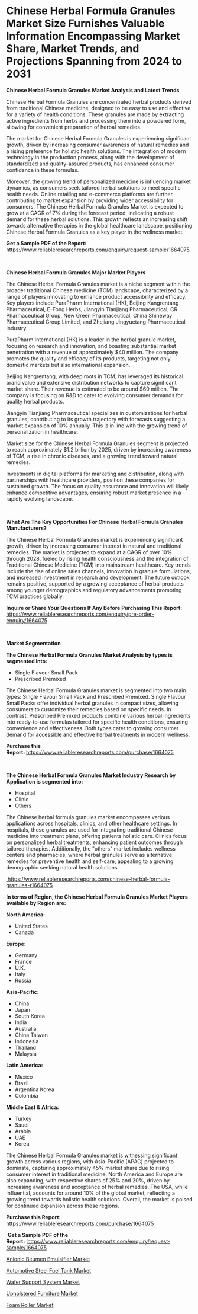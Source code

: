 <p><h1>Chinese Herbal Formula Granules Market Size Furnishes Valuable Information Encompassing Market Share, Market Trends, and Projections Spanning from 2024 to 2031</h1></p><p><strong>Chinese Herbal Formula Granules Market Analysis and Latest Trends</strong></p>
<p><p>Chinese Herbal Formula Granules are concentrated herbal products derived from traditional Chinese medicine, designed to be easy to use and effective for a variety of health conditions. These granules are made by extracting active ingredients from herbs and processing them into a powdered form, allowing for convenient preparation of herbal remedies.</p><p>The market for Chinese Herbal Formula Granules is experiencing significant growth, driven by increasing consumer awareness of natural remedies and a rising preference for holistic health solutions. The integration of modern technology in the production process, along with the development of standardized and quality-assured products, has enhanced consumer confidence in these formulas.</p><p>Moreover, the growing trend of personalized medicine is influencing market dynamics, as consumers seek tailored herbal solutions to meet specific health needs. Online retailing and e-commerce platforms are further contributing to market expansion by providing wider accessibility for consumers. The Chinese Herbal Formula Granules Market is expected to grow at a CAGR of 7% during the forecast period, indicating a robust demand for these herbal solutions. This growth reflects an increasing shift towards alternative therapies in the global healthcare landscape, positioning Chinese Herbal Formula Granules as a key player in the wellness market.</p></p>
<p><strong>Get a Sample PDF of the Report:&nbsp;</strong> <a href="https://www.reliableresearchreports.com/enquiry/request-sample/1664075?utm_campaign=34&utm_medium=2&utm_source=Github&utm_content=ia&utm_term=28092024&utm_id=chinese-herbal-formula-granules">https://www.reliableresearchreports.com/enquiry/request-sample/1664075</a></p>
<p>&nbsp;</p>
<p><strong>Chinese Herbal Formula Granules Major Market Players</strong></p>
<p><p>The Chinese Herbal Formula Granules market is a niche segment within the broader traditional Chinese medicine (TCM) landscape, characterized by a range of players innovating to enhance product accessibility and efficacy. Key players include PuraPharm International (HK), Beijing Kangrentang Pharmaceutical, E-Fong Herbs, Jiangyin Tianjiang Pharmaceutical, CR Pharmaceutical Group, New Green Pharmaceutical, China Shineway Pharmaceutical Group Limited, and Zhejiang Jingyuetang Pharmaceutical Industry.</p><p>PuraPharm International (HK) is a leader in the herbal granule market, focusing on research and innovation, and boasting substantial market penetration with a revenue of approximately $40 million. The company promotes the quality and efficacy of its products, targeting not only domestic markets but also international expansion.</p><p>Beijing Kangrentang, with deep roots in TCM, has leveraged its historical brand value and extensive distribution networks to capture significant market share. Their revenue is estimated to be around $60 million. The company is focusing on R&D to cater to evolving consumer demands for quality herbal products.</p><p>Jiangyin Tianjiang Pharmaceutical specializes in customizations for herbal granules, contributing to its growth trajectory with forecasts suggesting a market expansion of 10% annually. This is in line with the growing trend of personalization in healthcare.</p><p>Market size for the Chinese Herbal Formula Granules segment is projected to reach approximately $1.2 billion by 2025, driven by increasing awareness of TCM, a rise in chronic diseases, and a growing trend toward natural remedies.</p><p>Investments in digital platforms for marketing and distribution, along with partnerships with healthcare providers, position these companies for sustained growth. The focus on quality assurance and innovation will likely enhance competitive advantages, ensuring robust market presence in a rapidly evolving landscape.</p></p>
<p>&nbsp;</p>
<p><strong>What Are The Key Opportunities For Chinese Herbal Formula Granules Manufacturers?</strong></p>
<p><p>The Chinese Herbal Formula Granules market is experiencing significant growth, driven by increasing consumer interest in natural and traditional remedies. The market is projected to expand at a CAGR of over 10% through 2028, fueled by rising health consciousness and the integration of Traditional Chinese Medicine (TCM) into mainstream healthcare. Key trends include the rise of online sales channels, innovation in granule formulations, and increased investment in research and development. The future outlook remains positive, supported by a growing acceptance of herbal products among younger demographics and regulatory advancements promoting TCM practices globally.</p></p>
<p><strong>Inquire or Share Your Questions If Any Before Purchasing This Report:</strong> <a href="https://www.reliableresearchreports.com/enquiry/pre-order-enquiry/1664075?utm_campaign=34&utm_medium=2&utm_source=Github&utm_content=ia&utm_term=28092024&utm_id=chinese-herbal-formula-granules">https://www.reliableresearchreports.com/enquiry/pre-order-enquiry/1664075</a></p>
<p>&nbsp;</p>
<p><strong>Market Segmentation</strong></p>
<p><strong>The Chinese Herbal Formula Granules Market Analysis by types is segmented into:</strong></p>
<p><ul><li>Single Flavour Small Pack</li><li>Prescribed Premixed</li></ul></p>
<p><p>The Chinese Herbal Formula Granules market is segmented into two main types: Single Flavour Small Pack and Prescribed Premixed. Single Flavour Small Packs offer individual herbal granules in compact sizes, allowing consumers to customize their remedies based on specific needs. In contrast, Prescribed Premixed products combine various herbal ingredients into ready-to-use formulas tailored for specific health conditions, ensuring convenience and effectiveness. Both types cater to growing consumer demand for accessible and effective herbal treatments in modern wellness.</p></p>
<p><strong>Purchase this Report:&nbsp;</strong><a href="https://www.reliableresearchreports.com/purchase/1664075?utm_campaign=34&utm_medium=2&utm_source=Github&utm_content=ia&utm_term=28092024&utm_id=chinese-herbal-formula-granules">https://www.reliableresearchreports.com/purchase/1664075</a></p>
<p>&nbsp;</p>
<p><strong>The Chinese Herbal Formula Granules Market Industry Research by Application is segmented into:</strong></p>
<p><ul><li>Hospital</li><li>Clinic</li><li>Others</li></ul></p>
<p><p>The Chinese herbal formula granules market encompasses various applications across hospitals, clinics, and other healthcare settings. In hospitals, these granules are used for integrating traditional Chinese medicine into treatment plans, offering patients holistic care. Clinics focus on personalized herbal treatments, enhancing patient outcomes through tailored therapies. Additionally, the "others" market includes wellness centers and pharmacies, where herbal granules serve as alternative remedies for preventive health and self-care, appealing to a growing demographic seeking natural health solutions.</p></p>
<p><a href="https://www.reliableresearchreports.com/chinese-herbal-formula-granules-r1664075?utm_campaign=34&utm_medium=2&utm_source=Github&utm_content=ia&utm_term=28092024&utm_id=chinese-herbal-formula-granules">&nbsp;https://www.reliableresearchreports.com/chinese-herbal-formula-granules-r1664075</a></p>
<p><strong>In terms of Region, the Chinese Herbal Formula Granules Market Players available by Region are:</strong></p>
<p>
    <p> <strong> North America: </strong>
        <ul>
            <li>United States</li>
            <li>Canada</li>
        </ul>
        </p> 
    <p> <strong> Europe: </strong>
        <ul>
            <li>Germany</li>
            <li>France</li>
            <li>U.K.</li>
            <li>Italy</li>
            <li>Russia</li>
        </ul>
        </p> 
    <p> <strong> Asia-Pacific: </strong>
        <ul>
            <li>China</li>
            <li>Japan</li>
            <li>South Korea</li>
            <li>India</li>
            <li>Australia</li>
            <li>China Taiwan</li>
            <li>Indonesia</li>
            <li>Thailand</li>
            <li>Malaysia</li>
        </ul>
        </p> 
    <p> <strong> Latin America: </strong>
        <ul>
            <li>Mexico</li>
            <li>Brazil</li>
            <li>Argentina Korea</li>
            <li>Colombia</li>
        </ul>
        </p> 
    <p> <strong> Middle East & Africa: </strong>
        <ul>
            <li>Turkey</li>
            <li>Saudi</li>
            <li>Arabia</li>
            <li>UAE</li>
            <li>Korea</li>
        </ul>
    </p>
    </p>
<p><p>The Chinese Herbal Formula Granules market is witnessing significant growth across various regions, with Asia-Pacific (APAC) projected to dominate, capturing approximately 45% market share due to rising consumer interest in traditional medicine. North America and Europe are also expanding, with respective shares of 25% and 20%, driven by increasing awareness and acceptance of herbal remedies. The USA, while influential, accounts for around 10% of the global market, reflecting a growing trend towards holistic health solutions. Overall, the market is poised for continued expansion across these regions.</p></p>
<p><strong>Purchase this Report: </strong><a href="https://www.reliableresearchreports.com/purchase/1664075?utm_campaign=34&utm_medium=2&utm_source=Github&utm_content=ia&utm_term=28092024&utm_id=chinese-herbal-formula-granules">https://www.reliableresearchreports.com/purchase/1664075</a></p>
<p>&nbsp;<strong>Get a Sample PDF of the Report:&nbsp;&nbsp;</strong><a href="https://www.reliableresearchreports.com/enquiry/request-sample/1664075?utm_campaign=34&utm_medium=2&utm_source=Github&utm_content=ia&utm_term=28092024&utm_id=chinese-herbal-formula-granules">https://www.reliableresearchreports.com/enquiry/request-sample/1664075</a></p>
<p><strong></strong></p>
<p><p><a href="https://github.com/kaufmannDavid16/Market-Research-Report-List-1/blob/main/anionic-bitumen-emulsifier-market.md?utm_campaign=34&utm_medium=2&utm_source=Github&utm_content=ia&utm_term=28092024&utm_id=chinese-herbal-formula-granules">Anionic Bitumen Emulsifier Market</a></p><p><a href="https://github.com/AlisaRowe24/Market-Research-Report-List-1/blob/main/automotive-steel-fuel-tank-market.md?utm_campaign=34&utm_medium=2&utm_source=Github&utm_content=ia&utm_term=28092024&utm_id=chinese-herbal-formula-granules">Automotive Steel Fuel Tank Market</a></p><p><a href="https://issuu.com/reportprime-2/docs/wafer-support-system-market-size-20_c1a05f1b927367?utm_campaign=34&utm_medium=2&utm_source=Github&utm_content=ia&utm_term=28092024&utm_id=chinese-herbal-formula-granules">Wafer Support System Market</a></p><p><a href="https://www.linkedin.com/pulse/analyzing-upholstered-furniture-market-dynamics-growth-drivers-e7xzf?utm_campaign=34&utm_medium=2&utm_source=Github&utm_content=ia&utm_term=28092024&utm_id=chinese-herbal-formula-granules">Upholstered Furniture Market</a></p><p><a href="https://www.linkedin.com/pulse/why-should-you-invest-foam-roller-market-trends-leading-iyhoc?utm_campaign=34&utm_medium=2&utm_source=Github&utm_content=ia&utm_term=28092024&utm_id=chinese-herbal-formula-granules">Foam Roller Market</a></p></p>